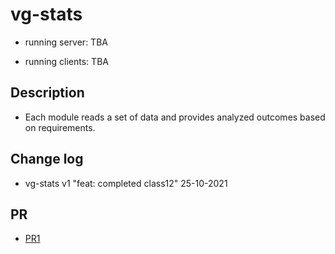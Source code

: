
# vg-stats

- running server: TBA

- running clients: TBA

## Description

- Each module reads a set of data and provides analyzed outcomes based on requirements.

## Change log

- vg-stats v1 "feat: completed class12" 25-10-2021

## PR

- [PR1](https://github.com/Moha-AlHanbali/vg-stats/pull/1)